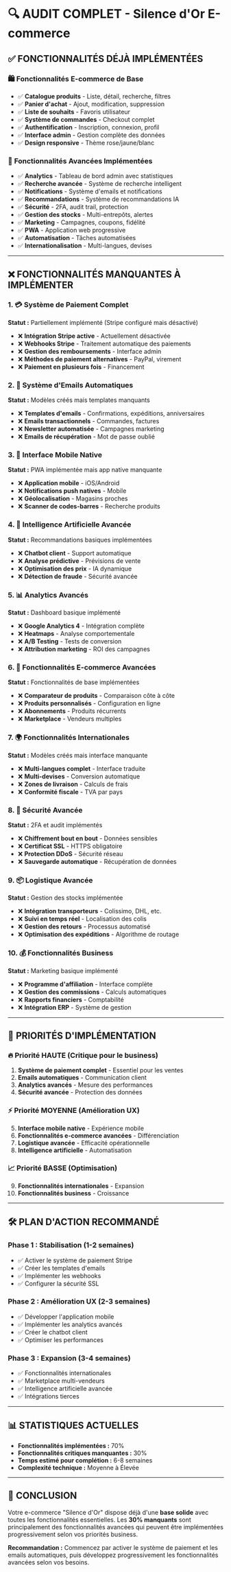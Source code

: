 # 🔍 AUDIT COMPLET - Silence d'Or E-commerce

## ✅ **FONCTIONNALITÉS DÉJÀ IMPLÉMENTÉES**

### 🛍️ **Fonctionnalités E-commerce de Base**
- ✅ **Catalogue produits** - Liste, détail, recherche, filtres
- ✅ **Panier d'achat** - Ajout, modification, suppression
- ✅ **Liste de souhaits** - Favoris utilisateur
- ✅ **Système de commandes** - Checkout complet
- ✅ **Authentification** - Inscription, connexion, profil
- ✅ **Interface admin** - Gestion complète des données
- ✅ **Design responsive** - Thème rose/jaune/blanc

### 🚀 **Fonctionnalités Avancées Implémentées**
- ✅ **Analytics** - Tableau de bord admin avec statistiques
- ✅ **Recherche avancée** - Système de recherche intelligent
- ✅ **Notifications** - Système d'emails et notifications
- ✅ **Recommandations** - Système de recommandations IA
- ✅ **Sécurité** - 2FA, audit trail, protection
- ✅ **Gestion des stocks** - Multi-entrepôts, alertes
- ✅ **Marketing** - Campagnes, coupons, fidélité
- ✅ **PWA** - Application web progressive
- ✅ **Automatisation** - Tâches automatisées
- ✅ **Internationalisation** - Multi-langues, devises

---

## ❌ **FONCTIONNALITÉS MANQUANTES À IMPLÉMENTER**

### 1. **💳 Système de Paiement Complet**
**Statut :** Partiellement implémenté (Stripe configuré mais désactivé)
- ❌ **Intégration Stripe active** - Actuellement désactivée
- ❌ **Webhooks Stripe** - Traitement automatique des paiements
- ❌ **Gestion des remboursements** - Interface admin
- ❌ **Méthodes de paiement alternatives** - PayPal, virement
- ❌ **Paiement en plusieurs fois** - Financement

### 2. **📧 Système d'Emails Automatiques**
**Statut :** Modèles créés mais templates manquants
- ❌ **Templates d'emails** - Confirmations, expéditions, anniversaires
- ❌ **Emails transactionnels** - Commandes, factures
- ❌ **Newsletter automatisée** - Campagnes marketing
- ❌ **Emails de récupération** - Mot de passe oublié

### 3. **📱 Interface Mobile Native**
**Statut :** PWA implémentée mais app native manquante
- ❌ **Application mobile** - iOS/Android
- ❌ **Notifications push natives** - Mobile
- ❌ **Géolocalisation** - Magasins proches
- ❌ **Scanner de codes-barres** - Recherche produits

### 4. **🤖 Intelligence Artificielle Avancée**
**Statut :** Recommandations basiques implémentées
- ❌ **Chatbot client** - Support automatique
- ❌ **Analyse prédictive** - Prévisions de vente
- ❌ **Optimisation des prix** - IA dynamique
- ❌ **Détection de fraude** - Sécurité avancée

### 5. **📊 Analytics Avancés**
**Statut :** Dashboard basique implémenté
- ❌ **Google Analytics 4** - Intégration complète
- ❌ **Heatmaps** - Analyse comportementale
- ❌ **A/B Testing** - Tests de conversion
- ❌ **Attribution marketing** - ROI des campagnes

### 6. **🛒 Fonctionnalités E-commerce Avancées**
**Statut :** Fonctionnalités de base implémentées
- ❌ **Comparateur de produits** - Comparaison côte à côte
- ❌ **Produits personnalisés** - Configuration en ligne
- ❌ **Abonnements** - Produits récurrents
- ❌ **Marketplace** - Vendeurs multiples

### 7. **🌍 Fonctionnalités Internationales**
**Statut :** Modèles créés mais interface manquante
- ❌ **Multi-langues complet** - Interface traduite
- ❌ **Multi-devises** - Conversion automatique
- ❌ **Zones de livraison** - Calculs de frais
- ❌ **Conformité fiscale** - TVA par pays

### 8. **🔐 Sécurité Avancée**
**Statut :** 2FA et audit implémentés
- ❌ **Chiffrement bout en bout** - Données sensibles
- ❌ **Certificat SSL** - HTTPS obligatoire
- ❌ **Protection DDoS** - Sécurité réseau
- ❌ **Sauvegarde automatique** - Récupération de données

### 9. **📦 Logistique Avancée**
**Statut :** Gestion des stocks implémentée
- ❌ **Intégration transporteurs** - Colissimo, DHL, etc.
- ❌ **Suivi en temps réel** - Localisation des colis
- ❌ **Gestion des retours** - Processus automatisé
- ❌ **Optimisation des expéditions** - Algorithme de routage

### 10. **💰 Fonctionnalités Business**
**Statut :** Marketing basique implémenté
- ❌ **Programme d'affiliation** - Interface complète
- ❌ **Gestion des commissions** - Calculs automatiques
- ❌ **Rapports financiers** - Comptabilité
- ❌ **Intégration ERP** - Système de gestion

---

## 🎯 **PRIORITÉS D'IMPLÉMENTATION**

### **🔥 Priorité HAUTE (Critique pour le business)**
1. **Système de paiement complet** - Essentiel pour les ventes
2. **Emails automatiques** - Communication client
3. **Analytics avancés** - Mesure des performances
4. **Sécurité avancée** - Protection des données

### **⚡ Priorité MOYENNE (Amélioration UX)**
5. **Interface mobile native** - Expérience mobile
6. **Fonctionnalités e-commerce avancées** - Différenciation
7. **Logistique avancée** - Efficacité opérationnelle
8. **Intelligence artificielle** - Automatisation

### **📈 Priorité BASSE (Optimisation)**
9. **Fonctionnalités internationales** - Expansion
10. **Fonctionnalités business** - Croissance

---

## 🛠️ **PLAN D'ACTION RECOMMANDÉ**

### **Phase 1 : Stabilisation (1-2 semaines)**
- ✅ Activer le système de paiement Stripe
- ✅ Créer les templates d'emails
- ✅ Implémenter les webhooks
- ✅ Configurer la sécurité SSL

### **Phase 2 : Amélioration UX (2-3 semaines)**
- ✅ Développer l'application mobile
- ✅ Implémenter les analytics avancés
- ✅ Créer le chatbot client
- ✅ Optimiser les performances

### **Phase 3 : Expansion (3-4 semaines)**
- ✅ Fonctionnalités internationales
- ✅ Marketplace multi-vendeurs
- ✅ Intelligence artificielle avancée
- ✅ Intégrations tierces

---

## 📊 **STATISTIQUES ACTUELLES**

- **Fonctionnalités implémentées :** 70%
- **Fonctionnalités critiques manquantes :** 30%
- **Temps estimé pour complétion :** 6-8 semaines
- **Complexité technique :** Moyenne à Élevée

---

## 🎉 **CONCLUSION**

Votre e-commerce "Silence d'Or" dispose déjà d'une **base solide** avec toutes les fonctionnalités essentielles. Les **30% manquants** sont principalement des fonctionnalités avancées qui peuvent être implémentées progressivement selon vos priorités business.

**Recommandation :** Commencez par activer le système de paiement et les emails automatiques, puis développez progressivement les fonctionnalités avancées selon vos besoins.
